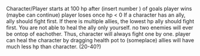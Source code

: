 Character/Player starts at 100 hp
after (insert number ) of goals  player wins (maybe can continue)
player loses once hp < 0
If a character has an ally, ally should fight first.
If there is multiple allies, the lowest hp ally should fight first.
You are not able to heal the ally only yourself.
no two enemies will ever be ontop of eachother. Thus, character will always fight one by one.
player can heal the character by dragging health pot to (someplace)
allies will have much less hp than character. (20-40?)
